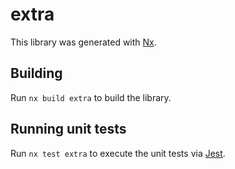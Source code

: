 # extra

This library was generated with [Nx](https://nx.dev).

## Building

Run `nx build extra` to build the library.

## Running unit tests

Run `nx test extra` to execute the unit tests via [Jest](https://jestjs.io).
